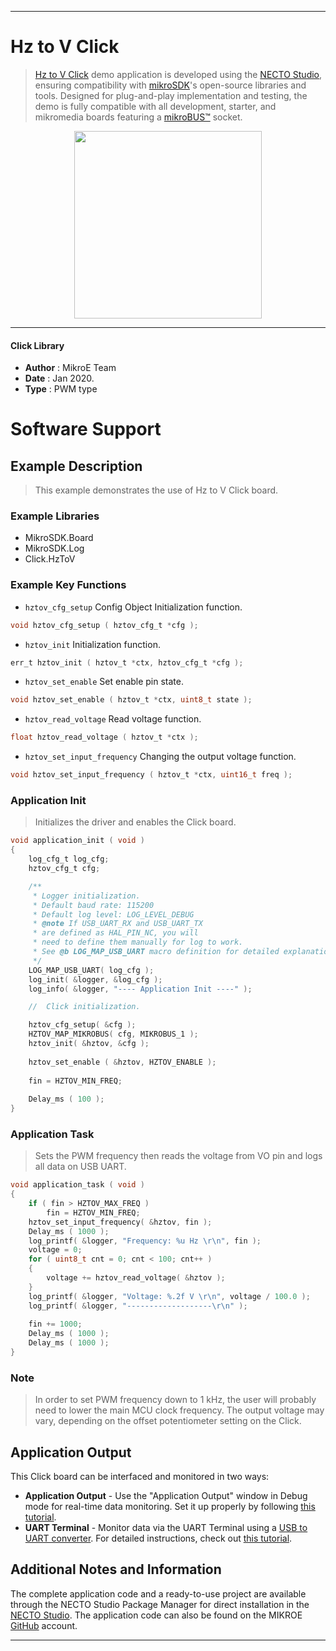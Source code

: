 
---
# Hz to V Click

> [Hz to V Click](https://www.mikroe.com/?pid_product=MIKROE-2890) demo application is developed using
the [NECTO Studio](https://www.mikroe.com/necto), ensuring compatibility with [mikroSDK](https://www.mikroe.com/mikrosdk)'s
open-source libraries and tools. Designed for plug-and-play implementation and testing, the demo is fully compatible with
all development, starter, and mikromedia boards featuring a [mikroBUS&trade;](https://www.mikroe.com/mikrobus) socket.

<p align="center">
  <img src="https://www.mikroe.com/?pid_product=MIKROE-2890&image=1" height=300px>
</p>

---

#### Click Library

- **Author**        : MikroE Team
- **Date**          : Jan 2020.
- **Type**          : PWM type

# Software Support

## Example Description

> This example demonstrates the use of Hz to V Click board.

### Example Libraries

- MikroSDK.Board
- MikroSDK.Log
- Click.HzToV

### Example Key Functions

- `hztov_cfg_setup` Config Object Initialization function. 
```c
void hztov_cfg_setup ( hztov_cfg_t *cfg );
``` 
 
- `hztov_init` Initialization function. 
```c
err_t hztov_init ( hztov_t *ctx, hztov_cfg_t *cfg );
```

- `hztov_set_enable` Set enable pin state. 
```c
void hztov_set_enable ( hztov_t *ctx, uint8_t state );
```

- `hztov_read_voltage` Read voltage function. 
```c
float hztov_read_voltage ( hztov_t *ctx );
```
 
- `hztov_set_input_frequency` Changing the output voltage function. 
```c
void hztov_set_input_frequency ( hztov_t *ctx, uint16_t freq );
```

### Application Init

> Initializes the driver and enables the Click board.

```c
void application_init ( void )
{
    log_cfg_t log_cfg;
    hztov_cfg_t cfg;

    /** 
     * Logger initialization.
     * Default baud rate: 115200
     * Default log level: LOG_LEVEL_DEBUG
     * @note If USB_UART_RX and USB_UART_TX 
     * are defined as HAL_PIN_NC, you will 
     * need to define them manually for log to work. 
     * See @b LOG_MAP_USB_UART macro definition for detailed explanation.
     */
    LOG_MAP_USB_UART( log_cfg );
    log_init( &logger, &log_cfg );
    log_info( &logger, "---- Application Init ----" );

    //  Click initialization.

    hztov_cfg_setup( &cfg );
    HZTOV_MAP_MIKROBUS( cfg, MIKROBUS_1 );
    hztov_init( &hztov, &cfg );
    
    hztov_set_enable ( &hztov, HZTOV_ENABLE );
    
    fin = HZTOV_MIN_FREQ;
    
    Delay_ms ( 100 );
}
```

### Application Task

> Sets the PWM frequency then reads the voltage from VO pin and logs all data on USB UART.

```c
void application_task ( void )
{
    if ( fin > HZTOV_MAX_FREQ )
        fin = HZTOV_MIN_FREQ;
    hztov_set_input_frequency( &hztov, fin );
    Delay_ms ( 1000 );
    log_printf( &logger, "Frequency: %u Hz \r\n", fin );
    voltage = 0;
    for ( uint8_t cnt = 0; cnt < 100; cnt++ )
    {
        voltage += hztov_read_voltage( &hztov );
    }
    log_printf( &logger, "Voltage: %.2f V \r\n", voltage / 100.0 );
    log_printf( &logger, "-------------------\r\n" );
    
    fin += 1000;
    Delay_ms ( 1000 );
    Delay_ms ( 1000 );
}
```

### Note

> In order to set PWM frequency down to 1 kHz, the user will probably need to lower the main MCU clock frequency.
> The output voltage may vary, depending on the offset potentiometer setting on the Click.

## Application Output

This Click board can be interfaced and monitored in two ways:
- **Application Output** - Use the "Application Output" window in Debug mode for real-time data monitoring.
Set it up properly by following [this tutorial](https://www.youtube.com/watch?v=ta5yyk1Woy4).
- **UART Terminal** - Monitor data via the UART Terminal using
a [USB to UART converter](https://www.mikroe.com/click/interface/usb?interface*=uart,uart). For detailed instructions,
check out [this tutorial](https://help.mikroe.com/necto/v2/Getting%20Started/Tools/UARTTerminalTool).

## Additional Notes and Information

The complete application code and a ready-to-use project are available through the NECTO Studio Package Manager for 
direct installation in the [NECTO Studio](https://www.mikroe.com/necto). The application code can also be found on
the MIKROE [GitHub](https://github.com/MikroElektronika/mikrosdk_click_v2) account.

---
